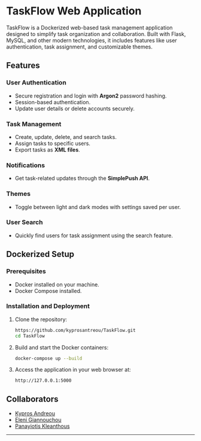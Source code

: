 # TaskFlow Web Application

TaskFlow is a Dockerized web-based task management application designed to simplify task organization and collaboration. Built with Flask, MySQL, and other modern technologies, it includes features like user authentication, task assignment, and customizable themes.

## Features

### User Authentication
- Secure registration and login with **Argon2** password hashing.
- Session-based authentication.
- Update user details or delete accounts securely.

### Task Management
- Create, update, delete, and search tasks.
- Assign tasks to specific users.
- Export tasks as **XML files**.

### Notifications
- Get task-related updates through the **SimplePush API**.

### Themes
- Toggle between light and dark modes with settings saved per user.

### User Search
- Quickly find users for task assignment using the search feature.

## Dockerized Setup

### Prerequisites
- Docker installed on your machine.
- Docker Compose installed.

### Installation and Deployment

1. Clone the repository:
    ```bash
    https://github.com/kyprosantreou/TaskFlow.git
    cd TaskFlow
    ```

2. Build and start the Docker containers:
    ```bash
    docker-compose up --build
    ```

3. Access the application in your web browser at:
    ```
    http://127.0.0.1:5000
    ```
## Collaborators 
- [Kypros Andreou](https://github.com/kyprosantreou)
- [Eleni Giannouchou](https://github.com/ElenaGiannouchou)
- [Panayiotis Kleanthous](https://github.com/KPanais)

---
